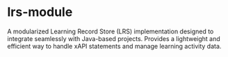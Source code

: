 # lrs-module
A modularized Learning Record Store (LRS) implementation designed to integrate seamlessly with Java-based projects. Provides a lightweight and efficient way to handle xAPI statements and manage learning activity data.
